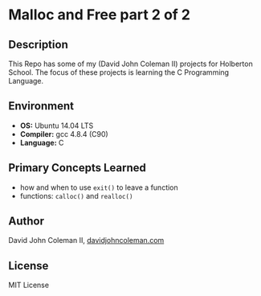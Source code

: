 # Malloc and Free part 2 of 2

## Description

This Repo has some of my (David John Coleman II) projects for Holberton School.
The focus of these projects is learning the C Programming Language.

## Environment

* __OS:__ Ubuntu 14.04 LTS
* __Compiler:__ gcc 4.8.4 (C90)
* __Language:__ C

## Primary Concepts Learned

* how and when to use ``exit()`` to leave a function
* functions: ``calloc()`` and ``realloc()``

## Author

David John Coleman II, [davidjohncoleman.com](http://www.davidjohncoleman.com/)

## License

MIT License